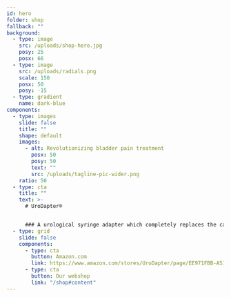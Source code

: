 ```yaml
---
id: hero
folder: shop
fallback: ""
background:
  - type: image
    src: /uploads/shop-hero.jpg
    posy: 25
    posx: 66
  - type: image
    src: /uploads/radials.png
    scale: 150
    posx: 50
    posy: -15
  - type: gradient
    name: dark-blue
components:
  - type: images
    slide: false
    title: ""
    shape: default
    images:
      - alt: Revolutionizing bladder pain treatment
        posx: 50
        posy: 50
        text: ""
        src: /uploads/tagline-pic-wider.png
    ratio: 50
  - type: cta
    title: ""
    text: >-
      # UroDapter®


      ### A urological syringe adapter which completely replaces the catheter: it enables painless and complication-free bladder instillation
  - type: grid
    slide: false
    components:
      - type: cta
        button: Amazon.com
        link: https://www.amazon.com/stores/UroDapter/page/EE971FBB-A516-4E98-A2CD-2B62117F088A
      - type: cta
        button: Our webshop
        link: "/shop#content"
---
```

